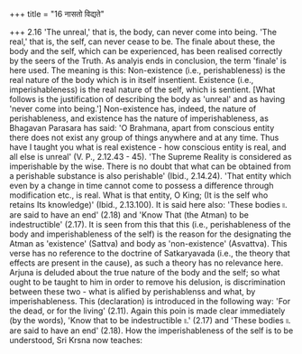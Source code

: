 +++
title = "16 नासतो विद्यते"

+++
2.16 'The unreal,' that is, the body, can never come into being. 'The real,' that is, the self, can never cease to be. The finale about these,
the body and the self, which can be experienced, has been realised correctly by the seers of the Truth. As analyis ends in conclusion, the term 'finale' is here used. The meaning is this: Non-existence (i.e.,
perishableness) is the real nature of the body which is in itself insentient. Existence (i.e., imperishableness) is the real nature of the self, which is sentient. \[What follows is the justification of describing the body as 'unreal' and as having 'never come into being.'\]
Non-existence has, indeed, the nature of perishableness, and existence has the nature of imperishableness, as Bhagavan Parasara has said: 'O Brahmana, apart from conscious entity there does not exist any group of things anywhere and at any time. Thus have I taught you what is real existence - how conscious entity is real, and all else is unreal' (V.
P., 2.12.43 - 45). 'The Supreme Reality is considered as imperishable by the wise. There is no doubt that what can be obtained from a perishable substance is also perishable' (Ibid., 2.14.24). 'That entity which even by a change in time cannot come to possess a difference through modification etc., is real. What is that entity, O King; (It is the self who retains Its knowledge)' (Ibid., 2.13.100). It is said here also:
'These bodies ৷৷. are said to have an end' (2.18) and 'Know That (the Atman) to be indestructible' (2.17). It is seen from this that this
(i.e., perishableness of the body and imperishableness of the self) is the reason for the designating the Atman as 'existence' (Sattva) and body as 'non-existence' (Asvattva). This verse has no reference to the doctrine of Satkaryavada (i.e., the theory that effects are present in the cause), as such a theory has no relevance here. Arjuna is deluded about the true nature of the body and the self; so what ought to be taught to him in order to remove his delusion, is discrimination between these two - what is alified by perishablenss and what, by imperishableness. This (declaration) is introduced in the following way:
'For the dead, or for the living' (2.11). Again this poin is made clear immediately (by the words), 'Know that to be indestructible ৷৷.' (2.17)
and 'These bodies ৷৷. are said to have an end' (2.18). How the imperishableness of the self is to be understood, Sri Krsna now teaches:
